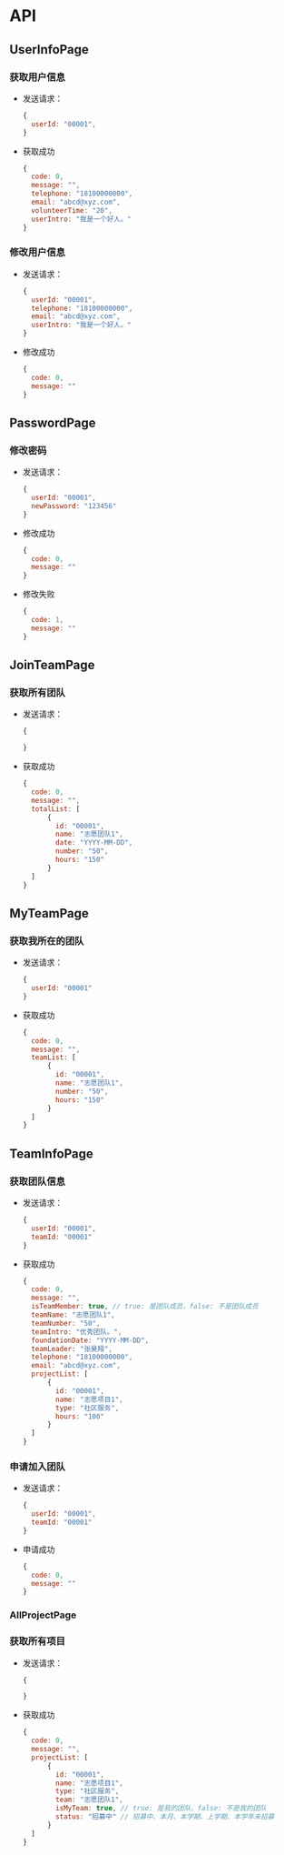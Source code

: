 # API
## UserInfoPage

### 获取用户信息
* 发送请求：

  ```javascript
  {
    userId: "00001",
  }
  ```

* 获取成功

  ```javascript
  {
    code: 0,
    message: "",
    telephone: "18100000000",
    email: "abcd@xyz.com",
    volunteerTime: "20",
    userIntro: "我是一个好人。"
  }
  ```


### 修改用户信息

* 发送请求：

  ```javascript
  {
    userId: "00001",
    telephone: "18100000000",
    email: "abcd@xyz.com",
    userIntro: "我是一个好人。"
  }
  ```

* 修改成功

  ```javascript
  {
    code: 0,
    message: ""
  }
  ```

## PasswordPage
### 修改密码

* 发送请求：

  ```javascript
  {
    userId: "00001",
    newPassword: "123456"
  }
  ```

* 修改成功

  ```javascript
  {
    code: 0,
    message: ""
  }
  ```

* 修改失败

  ```javascript
  {
    code: 1,
    message: ""
  }
  ```

## JoinTeamPage
### 获取所有团队

* 发送请求：

  ```javascript
  {

  }
  ```

* 获取成功

  ```javascript
  {
    code: 0,
    message: "",
    totalList: [
        {
          id: "00001",
          name: "志愿团队1",
          date: "YYYY-MM-DD",
          number: "50",
          hours: "150"
        }
    ] 
  }
  ```

## MyTeamPage
### 获取我所在的团队

* 发送请求：

  ```javascript
  {
    userId: "00001"
  }
  ```

* 获取成功

  ```javascript
  {
    code: 0,
    message: "",
    teamList: [
        {
          id: "00001",
          name: "志愿团队1",
          number: "50",
          hours: "150"
        }
    ] 
  }
  ```
  
## TeamInfoPage
### 获取团队信息

* 发送请求：

  ```javascript
  {
    userId: "00001",
    teamId: "00001"
  }
  ```

* 获取成功

  ```javascript
  {
    code: 0,
    message: "",
    isTeamMember: true, // true: 是团队成员，false: 不是团队成员
    teamName: "志愿团队1",
    teamNumber: "50",
    teamIntro: "优秀团队。",
    foundationDate: "YYYY-MM-DD",
    teamLeader: "张昊翔",
    telephone: "18100000000",
    email: "abcd@xyz.com",
    projectList: [
        { 
          id: "00001", 
          name: "志愿项目1", 
          type: "社区服务", 
          hours: "100" 
        }  
    ]
  }
  ```

### 申请加入团队

* 发送请求：

  ```javascript
  {
    userId: "00001",
    teamId: "00001"
  }
  ```

* 申请成功

  ```javascript
  {
    code: 0,
    message: ""
  }
  ```

### AllProjectPage
### 获取所有项目

* 发送请求：

  ```javascript
  {

  }
  ```

* 获取成功

  ```javascript
  {
    code: 0,
    message: "",
    projectList: [
        {
          id: "00001",
          name: "志愿项目1",
          type: "社区服务",
          team: "志愿团队1",
          isMyTeam: true, // true: 是我的团队，false: 不是我的团队
          status: "招募中" // 招募中、本月、本学期、上学期、本学年未招募
        }
    ] 
  }
  ```
